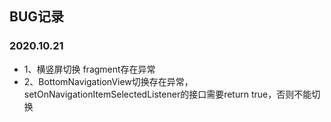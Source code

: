## BUG记录
### 2020.10.21
- 1、横竖屏切换 fragment存在异常
- 2、BottomNavigationView切换存在异常，setOnNavigationItemSelectedListener的接口需要return true，否则不能切换




